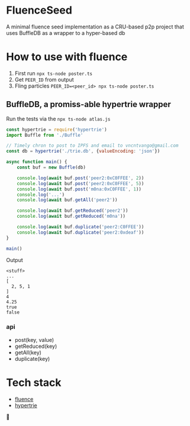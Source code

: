 # FluenceSeed

A minimal fluence seed implementation as a CRU-based p2p project that uses BuffleDB as a wrapper to a hyper-based db

# How to use with fluence
1. First run `npx ts-node poster.ts`
2. Get `PEER_ID` from output
3. Fling particles `PEER_ID=<peer_id> npx ts-node poster.ts`

## BuffleDB, a promiss-able hypertrie wrapper

Run the tests via the `npx ts-node atlas.js`

```js
const hypertrie = require('hypertrie')
import Buffle from './Buffle'

// Timely chron to post to IPFS and email to vncntvango@gmail.com
const db = hypertrie('./trie.db', {valueEncoding: 'json'})

async function main() {
    const buf = new Buffle(db)

    console.log(await buf.post('peer2:0xC0FFEE', 2))
    console.log(await buf.post('peer2:0xC0FFEE', 5))
    console.log(await buf.post('m0na:0xC0FFEE', 1))
    console.log('...')
    console.log(await buf.getAll('peer2'))

    console.log(await buf.getReduced('peer2'))
    console.log(await buf.getReduced('m0na'))

    console.log(await buf.duplicate('peer2:C0FFEE'))
    console.log(await buf.duplicate('peer2:0xdeaf'))
}

main()
```

Output
```
<stuff>
...
[
  2, 5, 1
]
4
4.25
true
false
```

### api
* post(key, value)
* getReduced(key)
* getAll(key)
* duplicate(key)

# Tech stack
* [fluence](https://fluence.network/)
* [hypertrie](https://github.com/hypercore-protocol/hypertrie)

🦋
